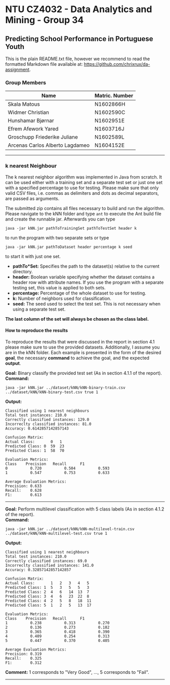 # NTU CZ4032 - Data Analytics and Mining - Group 34
## Predicting School Performance in Portuguese Youth
This is the plain README.txt file, however we recommend to read the formatted Markdown file available at: https://github.com/chrixrux/da-assignment.

### Group Members
Name | Matric. Number
---- | -------------
Skala Matous | N1602866H
Widmer Christian | N1602590C
Hunshamar Bjørnar | N1602951E
Efrem Afework Yared | N1603716J
Groschupp Friederike Juliane | N1602589L
Arcenas Carlos Alberto Lagdameo | N1604152E

____

### k nearest Neighbour  
The k nearest neighbor algorithm was implemented in Java from scratch. It can be used either with a training set and a separate test set or just one set with a specified percentage to use for testing.
Please make sure that only valid CSV files, i.e. commas as delimiters and dots as decimal separators, are passed as arguments.

The submitted zip contains all files necessary to build and run the algorithm. Please navigate to the kNN folder and type `ant` to execute the Ant build file and create the runnable jar. Afterwards you can type
```
java -jar kNN.jar pathToTrainingSet pathToTestSet header k
```
to run the program with two separate sets or type
```
java -jar kNN.jar pathToDataset header percentage k seed
```
to start it with just one set.

- **pathTo*Set:** Specifies the path to the dataset(s) relative to the current directory.
- **header:** Boolean variable specifying whether the dataset contains a header row with attribute names. If you use the program with a separate testing set, this value is applied to both sets.
- **percentage:** Percentage of the whole dataset to use for testing.
- **k:** Number of neighbors used for classification.
- **seed:** The seed used to select the test set. This is not necessary when using a separate test set.

**The last column of the set will always be chosen as the class label.**

#### How to reproduce the results
To reproduce the results that were discussed in the report in section 4.1 please make sure to use the provided datasets. Additionally, I assume you are in the kNN folder. Each example is presented in the form of the desired **goal**, the necessary **command** to achieve the goal, and the expected **output**.

**Goal:** Binary classify the provided test set (As in section 4.1.1 of the report).  
**Command:**
```
java -jar kNN.jar ../dataset/kNN/kNN-binary-train.csv ../dataset/kNN/kNN-binary-test.csv true 1
```
**Output:**
```
Classified using 1 nearest neighbours
Total test instances: 210.0
Correctly classified instances: 129.0
Incorreclty classified instances: 81.0
Accuracy: 0.6142857142857143

Confusion Matrix:
Actual Class: 		0	1
Predicted Class: 0	59	23
Predicted Class: 1	58	70

Evaluation Metrics:
Class 	 Precision 	 Recall 	 F1
0          0.720          0.504          0.593
1          0.547          0.753          0.633

Average Evaluation Metrics:
Precision: 0.633
Recall:    0.628
F1:        0.613
```
____

**Goal:** Perform multilevel classification with 5 class labels (As in section 4.1.2 of the report).  
**Command:**
```
java -jar kNN.jar ../dataset/kNN/kNN-multilevel-train.csv ../dataset/kNN/kNN-multilevel-test.csv true 1

```
**Output:**
```
Classified using 1 nearest neighbours
Total test instances: 210.0
Correctly classified instances: 69.0
Incorreclty classified instances: 141.0
Accuracy: 0.32857142857142857

Confusion Matrix:
Actual Class: 		1	2	3	4	5
Predicted Class: 1	5	3	5	5	3
Predicted Class: 2	4	6	14	13	7
Predicted Class: 3	4	6	23	22	8
Predicted Class: 4	2	5	8	18	11
Predicted Class: 5	1	2	5	13	17

Evaluation Metrics:
Class 	 Precision 	 Recall 	 F1
1          0.238          0.313          0.270
2          0.136          0.273          0.182
3          0.365          0.418          0.390
4          0.409          0.254          0.313
5          0.447          0.370          0.405

Average Evaluation Metrics:
Precision: 0.319
Recall:    0.325
F1:        0.312
```
**Comment:** 1 corresponds to "Very Good", ..., 5 corresponds to "Fail".
_____
